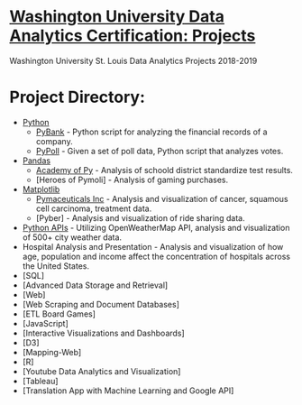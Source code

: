 # [Washington University Data Analytics Certification: Projects](https://tlcenter.wustl.edu/public/category/courseCategoryCertificateProfile.do?method=load&certificateId=979307&selectedProgramAreaId=933084&selectedProgramStreamId=)
Washington University St. Louis Data Analytics Projects 2018-2019



# Project Directory:
- [Python](https://github.com/jfandata/Washington_University_Data_Analytics_Certificate/tree/master/homework/Homework_3_Python)
  - [PyBank](https://github.com/jfandata/Washington_University_Data_Analytics_Certificate/tree/master/homework/Homework_3_Python/PyBank) - Python script for analyzing the financial records of a company.
  - [PyPoll](https://github.com/jfandata/Washington_University_Data_Analytics_Certificate/tree/master/homework/Homework_3_Python/PyPoll) - Given a set of poll data, Python script that analyzes votes.
- [Pandas](https://github.com/jfandata/Washington_University_Data_Analytics_Certificate/tree/master/homework/Homework_4_Pandas)
  - [Academy of Py](https://github.com/jfandata/Washington_University_Data_Analytics_Certificate/tree/master/homework/Homework_4_Pandas/PyCitySchools) - Analysis of schoold district standardize test results.
  - [Heroes of Pymoli] - Analysis of gaming purchases.
- [Matplotlib](https://github.com/jfandata/Washington_University_Data_Analytics_Certificate/tree/master/homework/Homework_5_Matplotlib)
  - [Pymaceuticals Inc](https://github.com/jfandata/Washington_University_Data_Analytics_Certificate/tree/master/homework/Homework_5_Matplotlib/Pymaceuticals) - Analysis and visualization of cancer, squamous cell carcinoma, treatment data.
  - [Pyber] - Analysis and visualization of ride sharing data.
- [Python APIs](https://github.com/jfandata/Washington_University_Data_Analytics_Certificate/tree/master/homework/Homework_6_Python_APIs) - Utilizing OpenWeatherMap API, analysis and visualization of 500+ city weather data.
- Hospital Analysis and Presentation - Analysis and visualization of how age, population and income affect the concentration of hospitals across the United States.
- [SQL]
- [Advanced Data Storage and Retrieval]
- [Web]
- [Web Scraping and Document Databases]
- [ETL Board Games]
- [JavaScript]
- [Interactive Visualizations and Dashboards]
- [D3]
- [Mapping-Web]
- [R]
- [Youtube Data Analytics and Visualization]
- [Tableau]
- [Translation App with Machine Learning and Google API]
